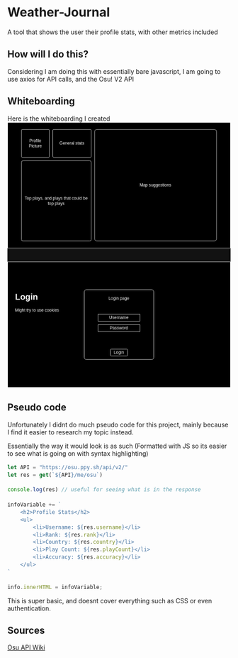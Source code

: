 # Weather-Journal
A tool that shows the user their profile stats, with other metrics included

## How will I do this?
Considering I am doing this with essentially bare javascript, I am going to use axios for API calls, and the Osu! V2 API

## Whiteboarding

Here is the whiteboarding I created
![Whiteboarding](/whiteboarding.drawio.png)

## Pseudo code

Unfortunately I didnt do much pseudo code for this project, mainly because I find it easier to research my topic instead.

Essentially the way it would look is as such (Formatted with JS so its easier to see what is going on with syntax highlighting)

```js
let API = "https://osu.ppy.sh/api/v2/"
let res = get(`${API}/me/osu`)

console.log(res) // useful for seeing what is in the response

infoVariable += `
    <h2>Profile Stats</h2>
    <ul>
        <li>Username: ${res.username}</li>
        <li>Rank: ${res.rank}</li>
        <li>Country: ${res.country}</li>
        <li>Play Count: ${res.playCount}</li>
        <li>Accuracy: ${res.accuracy}</li>
    </ul>
`

info.innerHTML = infoVariable;

```

This is super basic, and doesnt cover everything such as CSS or even authentication.

## Sources

[Osu API Wiki](https://osu.ppy.sh/docs/index.html)